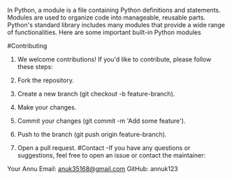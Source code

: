 In Python, a module is a file containing Python definitions and statements. 
Modules are used to organize code into manageable, reusable parts. 
Python's standard library includes many modules that provide a wide range of functionalities. 
Here are some important built-in Python modules

#Contributing
1. We welcome contributions! If you'd like to contribute, please follow these steps:

1. Fork the repository.
1. Create a new branch (git checkout -b feature-branch).
1. Make your changes.
1. Commit your changes (git commit -m 'Add some feature').
1. Push to the branch (git push origin feature-branch).
1. Open a pull request.
#Contact
-If you have any questions or suggestions, feel free to open an issue or contact the maintainer:

Your Annu
Email: anuk35168@gmail.com
GitHub: annuk123
